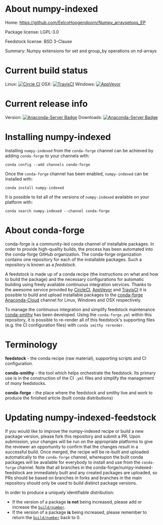 About numpy-indexed
===================

Home: https://github.com/EelcoHoogendoorn/Numpy_arraysetops_EP

Package license: LGPL-3.0

Feedstock license: BSD 3-Clause

Summary: Numpy extensions for set and group_by operations on nd-arrays



Current build status
====================

Linux: [![Circle CI](https://circleci.com/gh/conda-forge/numpy-indexed-feedstock.svg?style=shield)](https://circleci.com/gh/conda-forge/numpy-indexed-feedstock)
OSX: [![TravisCI](https://travis-ci.org/conda-forge/numpy-indexed-feedstock.svg?branch=master)](https://travis-ci.org/conda-forge/numpy-indexed-feedstock)
Windows: [![AppVeyor](https://ci.appveyor.com/api/projects/status/github/conda-forge/numpy-indexed-feedstock?svg=True)](https://ci.appveyor.com/project/conda-forge/numpy-indexed-feedstock/branch/master)

Current release info
====================
Version: [![Anaconda-Server Badge](https://anaconda.org/conda-forge/numpy-indexed/badges/version.svg)](https://anaconda.org/conda-forge/numpy-indexed)
Downloads: [![Anaconda-Server Badge](https://anaconda.org/conda-forge/numpy-indexed/badges/downloads.svg)](https://anaconda.org/conda-forge/numpy-indexed)

Installing numpy-indexed
========================

Installing `numpy-indexed` from the `conda-forge` channel can be achieved by adding `conda-forge` to your channels with:

```
conda config --add channels conda-forge
```

Once the `conda-forge` channel has been enabled, `numpy-indexed` can be installed with:

```
conda install numpy-indexed
```

It is possible to list all of the versions of `numpy-indexed` available on your platform with:

```
conda search numpy-indexed --channel conda-forge
```


About conda-forge
=================

conda-forge is a community-led conda channel of installable packages.
In order to provide high-quality builds, the process has been automated into the
conda-forge GitHub organization. The conda-forge organization contains one repository
for each of the installable packages. Such a repository is known as a *feedstock*.

A feedstock is made up of a conda recipe (the instructions on what and how to build
the package) and the necessary configurations for automatic building using freely
available continuous integration services. Thanks to the awesome service provided by
[CircleCI](https://circleci.com/), [AppVeyor](http://www.appveyor.com/)
and [TravisCI](https://travis-ci.org/) it is possible to build and upload installable
packages to the [conda-forge](https://anaconda.org/conda-forge)
[Anaconda-Cloud](http://docs.anaconda.org/) channel for Linux, Windows and OSX respectively.

To manage the continuous integration and simplify feedstock maintenance
[conda-smithy](http://github.com/conda-forge/conda-smithy) has been developed.
Using the ``conda-forge.yml`` within this repository, it is possible to re-render all of
this feedstock's supporting files (e.g. the CI configuration files) with ``conda smithy rerender``.


Terminology
===========

**feedstock** - the conda recipe (raw material), supporting scripts and CI configuration.

**conda-smithy** - the tool which helps orchestrate the feedstock.
                   Its primary use is in the construction of the CI ``.yml`` files
                   and simplify the management of *many* feedstocks.

**conda-forge** - the place where the feedstock and smithy live and work to
                  produce the finished article (built conda distributions)


Updating numpy-indexed-feedstock
================================

If you would like to improve the numpy-indexed recipe or build a new
package version, please fork this repository and submit a PR. Upon submission,
your changes will be run on the appropriate platforms to give the reviewer an
opportunity to confirm that the changes result in a successful build. Once
merged, the recipe will be re-built and uploaded automatically to the
`conda-forge` channel, whereupon the built conda packages will be available for
everybody to install and use from the `conda-forge` channel.
Note that all branches in the conda-forge/numpy-indexed-feedstock are
immediately built and any created packages are uploaded, so PRs should be based
on branches in forks and branches in the main repository should only be used to
build distinct package versions.

In order to produce a uniquely identifiable distribution:
 * If the version of a package **is not** being increased, please add or increase
   the [``build/number``](http://conda.pydata.org/docs/building/meta-yaml.html#build-number-and-string).
 * If the version of a package **is** being increased, please remember to return
   the [``build/number``](http://conda.pydata.org/docs/building/meta-yaml.html#build-number-and-string)
   back to 0.
